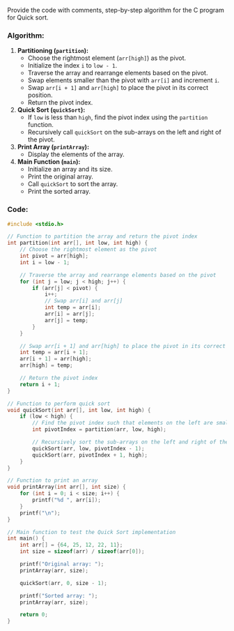 Provide the code with comments, step-by-step algorithm for the C program for Quick sort.

### Algorithm:

1. **Partitioning (`partition`):**
    - Choose the rightmost element (`arr[high]`) as the pivot.
    - Initialize the index `i` to `low - 1`.
    - Traverse the array and rearrange elements based on the pivot.
    - Swap elements smaller than the pivot with `arr[i]` and increment `i`.
    - Swap `arr[i + 1]` and `arr[high]` to place the pivot in its correct position.
    - Return the pivot index.
2. **Quick Sort (`quickSort`):**
    - If `low` is less than `high`, find the pivot index using the `partition` function.
    - Recursively call `quickSort` on the sub-arrays on the left and right of the pivot.
3. **Print Array (`printArray`):**
    - Display the elements of the array.
4. **Main Function (`main`):**
    - Initialize an array and its size.
    - Print the original array.
    - Call `quickSort` to sort the array.
    - Print the sorted array.

### Code:

```c
#include <stdio.h>

// Function to partition the array and return the pivot index
int partition(int arr[], int low, int high) {
    // Choose the rightmost element as the pivot
    int pivot = arr[high];
    int i = low - 1;

    // Traverse the array and rearrange elements based on the pivot
    for (int j = low; j < high; j++) {
        if (arr[j] < pivot) {
            i++;
            // Swap arr[i] and arr[j]
            int temp = arr[i];
            arr[i] = arr[j];
            arr[j] = temp;
        }
    }

    // Swap arr[i + 1] and arr[high] to place the pivot in its correct position
    int temp = arr[i + 1];
    arr[i + 1] = arr[high];
    arr[high] = temp;

    // Return the pivot index
    return i + 1;
}

// Function to perform quick sort
void quickSort(int arr[], int low, int high) {
    if (low < high) {
        // Find the pivot index such that elements on the left are smaller and on the right are greater
        int pivotIndex = partition(arr, low, high);

        // Recursively sort the sub-arrays on the left and right of the pivot
        quickSort(arr, low, pivotIndex - 1);
        quickSort(arr, pivotIndex + 1, high);
    }
}

// Function to print an array
void printArray(int arr[], int size) {
    for (int i = 0; i < size; i++) {
        printf("%d ", arr[i]);
    }
    printf("\n");
}

// Main function to test the Quick Sort implementation
int main() {
    int arr[] = {64, 25, 12, 22, 11};
    int size = sizeof(arr) / sizeof(arr[0]);

    printf("Original array: ");
    printArray(arr, size);

    quickSort(arr, 0, size - 1);

    printf("Sorted array: ");
    printArray(arr, size);

    return 0;
}

```